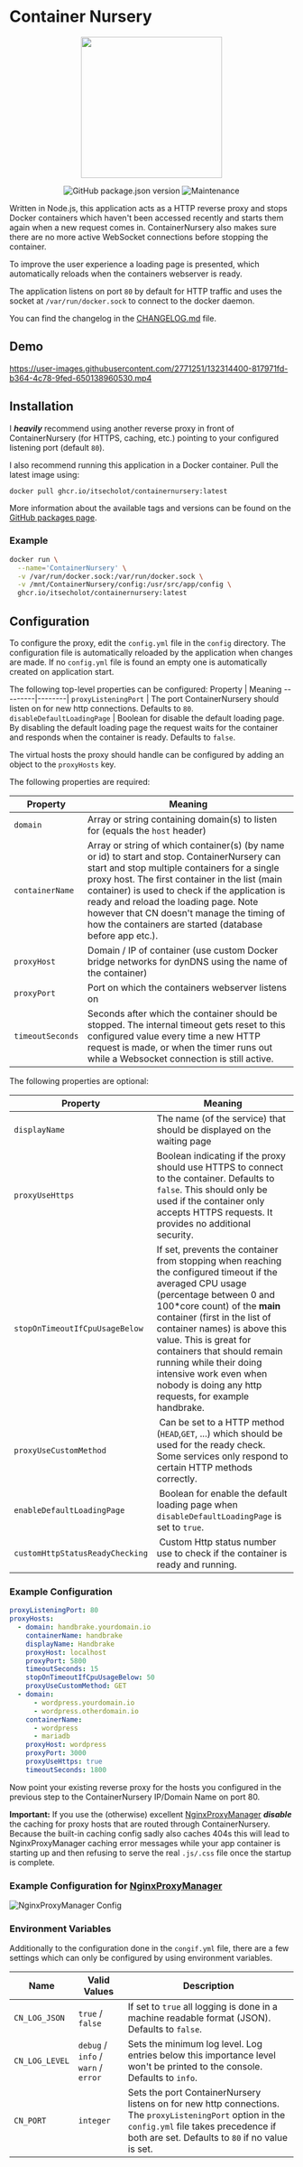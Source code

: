 # Container Nursery
<p align="center"><img src="https://user-images.githubusercontent.com/2771251/132473388-9f0ff8d9-7bbb-47e5-b45f-9634d86a0dff.png" height="250"></p>

<p align="center">
  <img alt="GitHub package.json version" src="https://img.shields.io/github/package-json/v/ItsEcholot/ContainerNursery">
  <img alt="Maintenance" src="https://img.shields.io/maintenance/yes/2023">
</p>

Written in Node.js, this application acts as a HTTP reverse proxy and stops Docker containers which haven't been accessed recently and starts them again when a new request comes in. ContainerNursery also makes sure there are no more active WebSocket connections before stopping the container.

To improve the user experience a loading page is presented, which automatically reloads when the containers webserver is ready.

The application listens on port `80` by default for HTTP traffic and uses the socket at `/var/run/docker.sock` to connect to the docker daemon.

You can find the changelog in the [CHANGELOG.md](CHANGELOG.md) file.

## Demo


https://user-images.githubusercontent.com/2771251/132314400-817971fd-b364-4c78-9fed-650138960530.mp4


## Installation
I ***heavily*** recommend using another reverse proxy in front of ContainerNursery (for HTTPS, caching, etc.) pointing to your configured listening port (default `80`).

I also recommend running this application in a Docker container. Pull the latest image using:

```docker pull ghcr.io/itsecholot/containernursery:latest```

More information about the available tags and versions can be found on the [GitHub packages page](https://github.com/ItsEcholot/ContainerNursery/pkgs/container/containernursery).

### Example

```bash
docker run \
  --name='ContainerNursery' \
  -v /var/run/docker.sock:/var/run/docker.sock \
  -v /mnt/ContainerNursery/config:/usr/src/app/config \
  ghcr.io/itsecholot/containernursery:latest
```

## Configuration
To configure the proxy, edit the `config.yml` file in the `config` directory. The configuration file is automatically reloaded by the application when changes are made.
If no `config.yml` file is found an empty one is automatically created on application start.

The following top-level properties can be configured:
Property | Meaning
---------|--------|
`proxyListeningPort` | The port ContainerNursery should listen on for new http connections. Defaults to `80`.
`disableDefaultLoadingPage` | Boolean for disable the default loading page. By disabling the default loading page the request waits for the container and responds when the container is ready. Defaults to `false`.

The virtual hosts the proxy should handle can be configured by adding an object to the `proxyHosts` key.

The following properties are required:

| Property         | Meaning                                                                                                                                                                                                                                                                                                                                                                                           |
|------------------|---------------------------------------------------------------------------------------------------------------------------------------------------------------------------------------------------------------------------------------------------------------------------------------------------------------------------------------------------------------------------------------------------|
| `domain`         | Array or string containing domain(s) to listen for (equals the `host` header)                                                                                                                                                                                                                                                                                                                     |
| `containerName`  | Array or string of which container(s) (by name or id) to start and stop. ContainerNursery can start and stop multiple containers for a single proxy host. The first container in the list (main container) is used to check if the application is ready and reload the loading page. Note however that CN doesn't manage the timing of how the containers are started (database before app etc.). |
| `proxyHost`      | Domain / IP of container (use custom Docker bridge networks for dynDNS using the name of the container)                                                                                                                                                                                                                                                                                           |
| `proxyPort`      | Port on which the containers webserver listens on                                                                                                                                                                                                                                                                                                                                                 |
| `timeoutSeconds` | Seconds after which the container should be stopped. The internal timeout gets reset to this configured value every time a new HTTP request is made, or when the timer runs out while a Websocket connection is still active.                                                                                                                                                                     |

The following properties are optional:

| Property                       | Meaning                                                                                                                                                                                                                                                                                                                                                                                                  |
|--------------------------------|----------------------------------------------------------------------------------------------------------------------------------------------------------------------------------------------------------------------------------------------------------------------------------------------------------------------------------------------------------------------------------------------------------|
| `displayName`      | The name (of the service) that should be displayed on the waiting page                                                                                                            |
| `proxyUseHttps`                | Boolean indicating if the proxy should use HTTPS to connect to the container. Defaults to `false`. This should only be used if the container only accepts HTTPS requests. It provides no additional security.                                                                                                                                                                                            |
| `stopOnTimeoutIfCpuUsageBelow` | If set, prevents the container from stopping when reaching the configured timeout if the averaged CPU usage (percentage between 0 and 100*core count) of the **main** container (first in the list of container names) is above this value. This is great for containers that should remain running while their doing intensive work even when nobody is doing any http requests, for example handbrake. |
| `proxyUseCustomMethod` | Can be set to a HTTP method (`HEAD`,`GET`, ...) which should be used for the ready check. Some services only respond to certain HTTP methods correctly. |
| `enableDefaultLoadingPage` | Boolean for enable the default loading page when `disableDefaultLoadingPage` is set to `true`. |
| `customHttpStatusReadyChecking` | Custom Http status number use to check if the container is ready and running. |

### Example Configuration
```yaml
proxyListeningPort: 80
proxyHosts:
  - domain: handbrake.yourdomain.io
    containerName: handbrake
    displayName: Handbrake
    proxyHost: localhost
    proxyPort: 5800
    timeoutSeconds: 15
    stopOnTimeoutIfCpuUsageBelow: 50
    proxyUseCustomMethod: GET
  - domain:
      - wordpress.yourdomain.io
      - wordpress.otherdomain.io
    containerName:
      - wordpress
      - mariadb
    proxyHost: wordpress
    proxyPort: 3000
    proxyUseHttps: true
    timeoutSeconds: 1800
```

Now point your existing reverse proxy for the hosts you configured in the previous step to the ContainerNursery IP/Domain Name on port 80.

**Important:** If you use the (otherwise) excellent [NginxProxyManager](https://github.com/jc21/nginx-proxy-manager) ***disable*** the caching for proxy hosts that are routed through ContainerNursery. Because the built-in caching config sadly also caches 404s this will lead to NginxProxyManager caching error messages while your app container is starting up and then refusing to serve the real `.js/.css` file once the startup is complete.

### Example Configuration for [NginxProxyManager](https://github.com/jc21/nginx-proxy-manager)

![NginxProxyManager Config](https://user-images.githubusercontent.com/2771251/132512090-621926eb-70b5-4801-a477-70cc300ab2a1.jpeg)

### Environment Variables
Additionally to the configuration done in the `congif.yml` file, there are a few settings which can only be configured by using environment variables.

| Name           | Valid Values                        | Description                                                                                                                                                                                         |
|----------------|-------------------------------------|-----------------------------------------------------------------------------------------------------------------------------------------------------------------------------------------------------|
| `CN_LOG_JSON`  | `true` / `false`                    | If set to `true` all logging is done in a machine readable format (JSON). Defaults to `false`.                                                                                                      |
| `CN_LOG_LEVEL` | `debug` / `info` / `warn` / `error` | Sets the minimum log level. Log entries below this importance level won't be printed to the console. Defaults to `info`.                                                                            |
| `CN_PORT`      | `integer`                           | Sets the port ContainerNursery listens on for new http connections. The `proxyListeningPort` option in the `config.yml` file takes precedence if both are set. Defaults to `80` if no value is set. |
